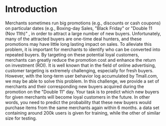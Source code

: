 # Introduction
Merchants sometimes run big promotions (e.g., discounts or cash coupons) on particular dates (e.g., Boxing-day Sales, "Black Friday" or "Double 11 (Nov 11th)" , in order to attract a large number of new buyers. Unfortunately, many of the attracted buyers are one-time deal hunters, and these promotions may have little long lasting impact on sales. To alleviate this problem, it is important for merchants to identify who can be converted into repeated buyers. By targeting on these potential loyal customers, merchants can greatly reduce the promotion cost and enhance the return on investment (ROI). It is well known that in the field of online advertising, customer targeting is extremely challenging, especially for fresh buyers. However, with the long-term user behavior log accumulated by Tmall.com, we may be able to solve this problem. In this challenge, we provide a set of merchants and their corresponding new buyers acquired during the promotion on the "Double 11" day. Your task is to predict which new buyers for given merchants will become loyal customers in the future. In other words, you need to predict the probability that these new buyers would purchase items from the same merchants again within 6 months. a data set containing around 200k users is given for training, while the other of similar size for testing. 
